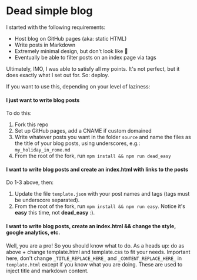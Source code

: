 # Dead simple blog

I started with the following requirements:

- Host blog on GitHub pages (aka: static HTML)
- Write posts in Markdown
- Extremely minimal design, but don't look like 💩
- Eventually be able to filter posts on an index page via tags

Ultimately, IMO, I was able to satisfy all my points. It's not perfect, but it does exactly what I set out for. So: deploy.

If you want to use this, depending on your level of laziness:

#### I just want to write blog posts
To do this:
1. Fork this repo
2. Set up GitHub pages, add a CNAME if custom domained
3. Write whatever posts you want in the folder `source` and name the files as the title of your blog posts, using underscores, e.g.: `my_holiday_in_rome.md`
4. From the root of the fork, run `npm install && npm run dead_easy`

#### I want to write blog posts and create an index.html with links to the posts

Do 1-3 above, then:

1. Update the file `template.json` with your post names and tags (tags must be underscore separated).
2. From the root of the fork, run `npm install && npm run easy`. Notice it's **easy** this time, not **dead_easy** :).

#### I want to write blog posts, create an index.html && change the style, google analytics, etc.

Well, you are a pro! So you should know what to do. As a heads up: do as above + change template.html and template.css to fit your needs. Important here, don't change `_TITLE_REPLACE_HERE_` and `_CONTENT_REPLACE_HERE_` in `template.html` except if you know what you are doing. These are used to inject title and markdown content.
